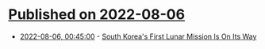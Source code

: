 # [Published on 2022-08-06](index.md)

* [2022-08-06, 00:45:00](https://science.slashdot.org/story/22/08/05/2119236/south-koreas-first-lunar-mission-is-on-its-way?utm_source=rss1.0mainlinkanon&utm_medium=feed) - [South Korea's First Lunar Mission Is On Its Way](https://science.slashdot.org/story/22/08/05/2119236/south-koreas-first-lunar-mission-is-on-its-way?utm_source=rss1.0mainlinkanon&utm_medium=feed)
